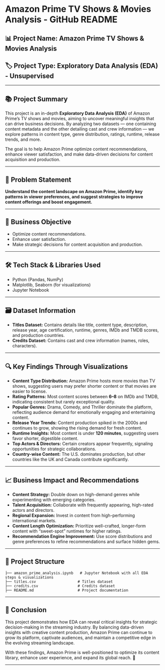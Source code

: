 # Amazon Prime TV Shows & Movies Analysis - GitHub README

## 📊 Project Name: **Amazon Prime TV Shows & Movies Analysis**

## 🏷️ Project Type: **Exploratory Data Analysis (EDA) - Unsupervised**

---

## 📚 **Project Summary**

This project is an in-depth **Exploratory Data Analysis (EDA)** of Amazon Prime’s TV shows and movies, aiming to uncover meaningful insights that can drive business decisions. By analyzing two datasets — one containing content metadata and the other detailing cast and crew information — we explore patterns in content type, genre distribution, ratings, runtime, release trends, and more.

The goal is to help Amazon Prime optimize content recommendations, enhance viewer satisfaction, and make data-driven decisions for content acquisition and production.

---

## 🧠 **Problem Statement**

**Understand the content landscape on Amazon Prime, identify key patterns in viewer preferences, and suggest strategies to improve content offerings and boost engagement.**

---

## 🎯 **Business Objective**

- Optimize content recommendations.
- Enhance user satisfaction.
- Make strategic decisions for content acquisition and production.

---

## 🛠️ **Tech Stack & Libraries Used**

- Python (Pandas, NumPy)
- Matplotlib, Seaborn (for visualizations)
- Jupyter Notebook

---

## 🗃️ **Dataset Information**

- **Titles Dataset:** Contains details like title, content type, description, release year, age certification, runtime, genres, IMDb and TMDB scores, and production countries.
- **Credits Dataset:** Contains cast and crew information (names, roles, characters).

---

## 🔍 **Key Findings Through Visualizations**

- **Content Type Distribution:** Amazon Prime hosts more movies than TV shows, suggesting users may prefer shorter content or that movies are easier to license.
- **Rating Patterns:** Most content scores between **6–8** on IMDb and TMDB, indicating consistent but rarely exceptional quality.
- **Popular Genres:** Drama, Comedy, and Thriller dominate the platform, reflecting audience demand for emotionally engaging and entertaining content.
- **Release Year Trends:** Content production spiked in the 2000s and continues to grow, showing the rising demand for fresh content.
- **Runtime Insights:** Most content is under **120 minutes**, suggesting users favor shorter, digestible content.
- **Top Actors & Directors:** Certain creators appear frequently, signaling opportunities for strategic collaborations.
- **Country-wise Content:** The U.S. dominates production, but other countries like the UK and Canada contribute significantly.

---

## 📈 **Business Impact and Recommendations**

- **Content Strategy:** Double down on high-demand genres while experimenting with emerging categories.
- **Talent Acquisition:** Collaborate with frequently appearing, high-rated actors and directors.
- **Regional Expansion:** Invest in content from high-performing international markets.
- **Content Length Optimization:** Prioritize well-crafted, longer-form content with “sweet-spot” runtimes for higher ratings.
- **Recommendation Engine Improvement:** Use score distributions and genre preferences to refine recommendations and surface hidden gems.

---

## 📂 **Project Structure**

```
├── amazon_prime_analysis.ipynb   # Jupyter Notebook with all EDA steps & visualizations
├── titles.csv                   # Titles dataset
├── credits.csv                  # Credits dataset
├── README.md                    # Project documentation
```

---

## 🏁 **Conclusion**

This project demonstrates how EDA can reveal critical insights for strategic decision-making in the streaming industry. By balancing data-driven insights with creative content production, Amazon Prime can continue to grow its platform, captivate audiences, and maintain a competitive edge in the evolving streaming landscape.

With these findings, Amazon Prime is well-positioned to optimize its content library, enhance user experience, and expand its global reach. 🚀

---


